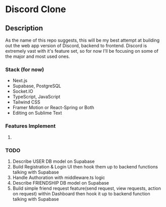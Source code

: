 # Discord Clone

## Description
As the name of this repo suggests, this will be my best attempt at building out the web app version of Discord, backend to frontend. 
Discord is extremely vast with it's feature set, so for now I'll be focusing on some of the major and most used ones.

### Stack (for now)
- Next.js
- Supabase, PostgreSQL
- Socket.IO
- TypeScript, JavaScript
- Tailwind CSS
- Framer Motion or React-Spring or Both 
- Editing on Sublime Text

### Features Implement 
1. 

### TODO
1. Describe USER DB model on Supabase
2. Build Registration & Login UI then hook them up to backend functions talking with Supabase
3. Handle Authoration with middleware.ts logic
4. Describe FRIENDSHIP DB model on Supabase
5. Build simple friend request feature(send request, view requests, action on request) within Dashboard then hook it up to backend function talking with Supabase
